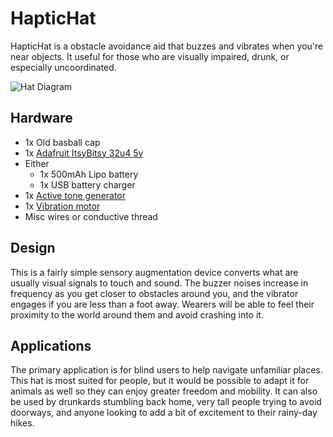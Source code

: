 # HapticHat

HapticHat is a obstacle avoidance aid that buzzes and vibrates when you're near objects.  It useful for those who are visually impaired, drunk, or especially uncoordinated.

![Hat Diagram](https://raw.githubusercontent.com/TIPConsulting/TrinketM0_HapticHat/main/Diagrams/HatDiagram.jpg)

## Hardware

- 1x Old basball cap
- 1x [Adafruit ItsyBitsy 32u4 5v](https://www.adafruit.com/product/3677)
- Either
  - 1x 500mAh Lipo battery
  - 1x USB battery charger
- 1x [Active tone generator](https://www.sparkfun.com/products/8463)
- 1x [Vibration motor](https://www.sparkfun.com/products/11008)
- Misc wires or conductive thread

## Design

This is a fairly simple sensory augmentation device converts what are usually visual signals to touch and sound.  The buzzer noises increase in frequency as you get closer to obstacles around you, and the vibrator engages if you are less than a foot away.  Wearers will be able to feel their proximity to the world around them and avoid crashing into it.

## Applications

The primary application is for blind users to help navigate unfamiliar places.  This hat is most suited for people, but it would be possible to adapt it for animals as well so they can enjoy greater freedom and mobility.  It can also be used by drunkards stumbling back home, very tall people trying to avoid doorways, and anyone looking to add a bit of excitement to their rainy-day hikes.
